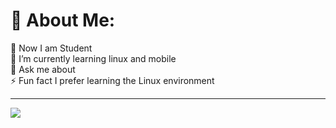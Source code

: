 # 💫 About Me:
🔭 Now I am Student<br>🌱 I’m currently learning linux and mobile<br>💬 Ask me about<br>⚡ Fun fact I prefer learning the Linux environment

---
[![](https://visitcount.itsvg.in/api?id=dwifauzan&icon=0&color=0)](https://visitcount.itsvg.in)

<!-- Proudly created with GPRM ( https://gprm.itsvg.in ) -->
